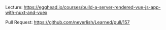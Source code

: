 Lecture: https://egghead.io/courses/build-a-server-rendered-vue-js-app-with-nuxt-and-vuex

Pull Request: https://github.com/neverlish/Learned/pull/157
